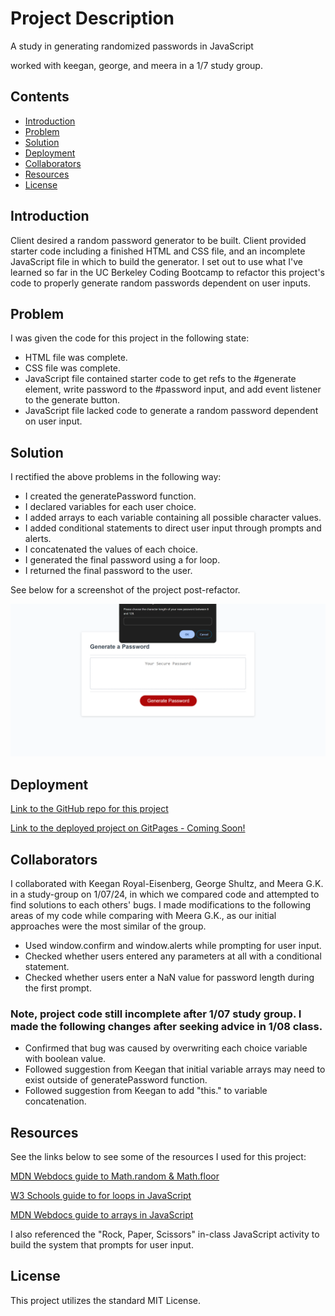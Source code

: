# Project Description

A study in generating randomized passwords in JavaScript

worked with keegan, george, and meera in a 1/7 study group.

## Contents

- [Introduction](#introduction)
- [Problem](#problem)
- [Solution](#solution)
- [Deployment](#deployment)
- [Collaborators](#collaborators)
- [Resources](#resources)
- [License](#License)

## Introduction

Client desired a random password generator to be built. Client provided starter code including a finished HTML and CSS file, and an incomplete JavaScript file in which to build the generator. I set out to use what I've learned so far in the UC Berkeley Coding Bootcamp to refactor this project's code to properly generate random passwords dependent on user inputs.

## Problem

I was given the code for this project in the following state:

- HTML file was complete.
- CSS file was complete.
- JavaScript file contained starter code to get refs to the #generate element, write password to the #password input, and add event listener to the generate button.
- JavaScript file lacked code to generate a random password dependent on user input.

## Solution

I rectified the above problems in the following way:

- I created the generatePassword function.
- I declared variables for each user choice.
- I added arrays to each variable containing all possible character values.
- I added conditional statements to direct user input through prompts and alerts.
- I concatenated the values of each choice.
- I generated the final password using a for loop.
- I returned the final password to the user.

See below for a screenshot of the project post-refactor.

![Screenshot of deployed project](assets/images/project-screenshot.png)

## Deployment

[Link to the GitHub repo for this project](https://github.com/Aoliva96/password-generator)

[Link to the deployed project on GitPages - Coming Soon!]()

## Collaborators

I collaborated with Keegan Royal-Eisenberg, George Shultz, and Meera G.K. in a study-group on 1/07/24, in which we compared code and attempted to find solutions to each others' bugs.
I made modifications to the following areas of my code while comparing with Meera G.K., as our initial approaches were the most similar of the group.

- Used window.confirm and window.alerts while prompting for user input.
- Checked whether users entered any parameters at all with a conditional statement.
- Checked whether users enter a NaN value for password length during the first prompt.

### Note, project code still incomplete after 1/07 study group. I made the following changes after seeking advice in 1/08 class.

- Confirmed that bug was caused by overwriting each choice variable with boolean value.
- Followed suggestion from Keegan that initial variable arrays may need to exist outside of generatePassword function.
- Followed suggestion from Keegan to add "this." to variable concatenation.

## Resources

See the links below to see some of the resources I used for this project:

[MDN Webdocs guide to Math.random & Math.floor](https://developer.mozilla.org/en-US/docs/Web/JavaScript/Reference/Global_Objects/Math/random)

[W3 Schools guide to for loops in JavaScript](https://www.w3schools.com/js/js_loop_for.asp)

[MDN Webdocs guide to arrays in JavaScript](https://developer.mozilla.org/en-US/docs/Web/JavaScript/Reference/Global_Objects/Array)

I also referenced the "Rock, Paper, Scissors" in-class JavaScript activity to build the system that prompts for user input.

## License

This project utilizes the standard MIT License.
